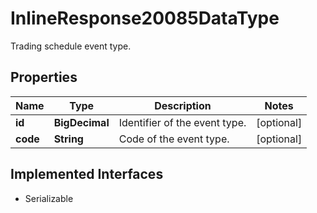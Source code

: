 

# InlineResponse20085DataType

Trading schedule event type.

## Properties

Name | Type | Description | Notes
------------ | ------------- | ------------- | -------------
**id** | **BigDecimal** | Identifier of the event type. |  [optional]
**code** | **String** | Code of the event type. |  [optional]


## Implemented Interfaces

* Serializable



